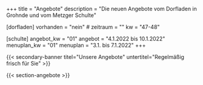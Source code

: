 +++
title       = "Angebote"
description = "Die neuen Angebote vom Dorfladen in Grohnde und vom Metzger Schulte"

[dorfladen]
    vorhanden  = "nein"
    # zeitraum   = ""
    kw         = "47-48"

[schulte]
    angebot_kw  = "01"
    angebot     = "4.1.2022 bis 10.1.2022"
    menuplan_kw = "01"
    menuplan    = "3.1. bis 7.1.2022"
+++

{{< secondary-banner titel="Unsere Angebote" untertitel="Regelmäßig frisch für Sie" >}}

{{< section-angebote >}}
